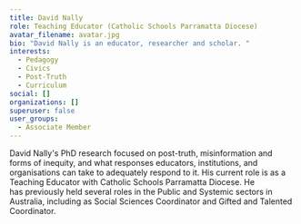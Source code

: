 ```yaml
---
title: David Nally
role: Teaching Educator (Catholic Schools Parramatta Diocese)
avatar_filename: avatar.jpg
bio: "David Nally is an educator, researcher and scholar. "
interests:
  - Pedagogy
  - Civics
  - Post-Truth
  - Curriculum
social: []
organizations: []
superuser: false
user_groups:
  - Associate Member
---
```

David Nally's PhD research focused on post-truth, misinformation and forms of inequity, and what responses educators, institutions, and organisations can take to adequately respond to it. His current role is as a Teaching Educator with Catholic Schools Parramatta Diocese. He has previously held several roles in the Public and Systemic sectors in Australia, including as Social Sciences Coordinator and Gifted and Talented Coordinator.
